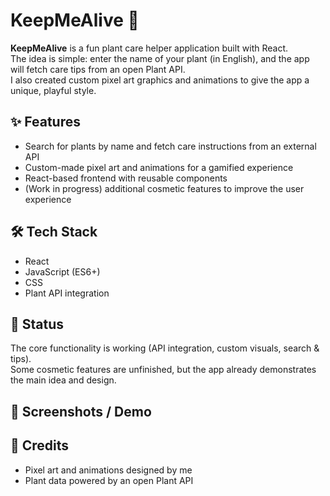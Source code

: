 # KeepMeAlive 🌱

**KeepMeAlive** is a fun plant care helper application built with React.  
The idea is simple: enter the name of your plant (in English), and the app will fetch care tips from an open Plant API.  
I also created custom pixel art graphics and animations to give the app a unique, playful style.

## ✨ Features
- Search for plants by name and fetch care instructions from an external API  
- Custom-made pixel art and animations for a gamified experience  
- React-based frontend with reusable components  
- (Work in progress) additional cosmetic features to improve the user experience  

## 🛠️ Tech Stack
- React  
- JavaScript (ES6+)  
- CSS  
- Plant API integration  

## 🚧 Status
The core functionality is working (API integration, custom visuals, search & tips).  
Some cosmetic features are unfinished, but the app already demonstrates the main idea and design.

## 📸 Screenshots / Demo


## 🎨 Credits
- Pixel art and animations designed by me  
- Plant data powered by an open Plant API

